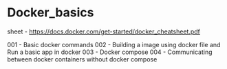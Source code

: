 # Docker_basics

sheet - https://docs.docker.com/get-started/docker_cheatsheet.pdf

001 - Basic docker commands
002 - Building a image using docker file and Run a basic app in docker
003 - Docker compose
004 - Communicating between docker containers without docker compose